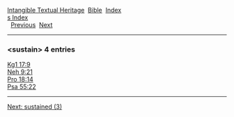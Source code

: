 [Intangible Textual Heritage](../../index)  [Bible](../index) 
[Index](index)   
[s Index](_s_)  
  [Previous](c11164)  [Next](c11166) 

------------------------------------------------------------------------

### &lt;sustain&gt; 4 entries

[Kg1 17:9](../kjv/kg1017.htm#009)  
[Neh 9:21](../kjv/neh009.htm#021)  
[Pro 18:14](../kjv/pro018.htm#014)  
[Psa 55:22](../kjv/psa055.htm#022)  

------------------------------------------------------------------------

[Next: sustained (3)](c11166)
